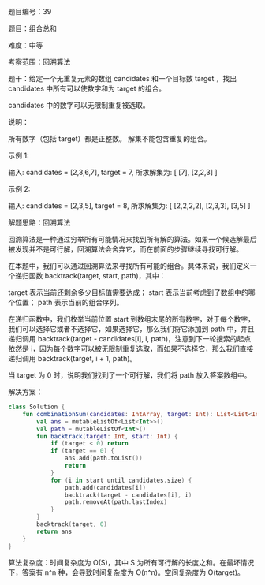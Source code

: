 题目编号：39

题目：组合总和

难度：中等

考察范围：回溯算法

题干：给定一个无重复元素的数组 candidates 和一个目标数 target ，找出 candidates 中所有可以使数字和为 target 的组合。

candidates 中的数字可以无限制重复被选取。

说明：

所有数字（包括 target）都是正整数。
解集不能包含重复的组合。 

示例 1:

输入: candidates = [2,3,6,7], target = 7,
所求解集为:
[
  [7],
  [2,2,3]
]

示例 2:

输入: candidates = [2,3,5], target = 8,
所求解集为:
[
  [2,2,2,2],
  [2,3,3],
  [3,5]
]

解题思路：回溯算法

回溯算法是一种通过穷举所有可能情况来找到所有解的算法。如果一个候选解最后被发现并不是可行解，回溯算法会舍弃它，而在前面的步骤继续寻找可行解。

在本题中，我们可以通过回溯算法来寻找所有可能的组合。具体来说，我们定义一个递归函数 backtrack(target, start, path)，其中：

target 表示当前还剩余多少目标值需要达成；
start 表示当前考虑到了数组中的哪个位置；
path 表示当前的组合序列。

在递归函数中，我们枚举当前位置 start 到数组末尾的所有数字，对于每个数字，我们可以选择它或者不选择它，如果选择它，那么我们将它添加到 path 中，并且递归调用 backtrack(target - candidates[i], i, path)，注意到下一轮搜索的起点依然是 i，因为每个数字可以被无限制重复选取，而如果不选择它，那么我们直接递归调用 backtrack(target, i + 1, path)。

当 target 为 0 时，说明我们找到了一个可行解，我们将 path 放入答案数组中。

解决方案：

```kotlin
class Solution {
    fun combinationSum(candidates: IntArray, target: Int): List<List<Int>> {
        val ans = mutableListOf<List<Int>>()
        val path = mutableListOf<Int>()
        fun backtrack(target: Int, start: Int) {
            if (target < 0) return
            if (target == 0) {
                ans.add(path.toList())
                return
            }
            for (i in start until candidates.size) {
                path.add(candidates[i])
                backtrack(target - candidates[i], i)
                path.removeAt(path.lastIndex)
            }
        }
        backtrack(target, 0)
        return ans
    }
}
```

算法复杂度：时间复杂度为 O(S)，其中 S 为所有可行解的长度之和。在最坏情况下，答案有 n^n 种，会导致时间复杂度为 O(n^n)。空间复杂度为 O(target)。